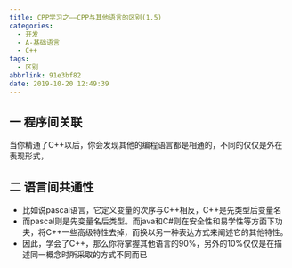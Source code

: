 ```yaml
---
title: CPP学习之——CPP与其他语言的区别(1.5)
categories:
  - 开发
  - A-基础语言
  - C++
tags:
  - 区别
abbrlink: 91e3bf82
date: 2019-10-20 12:49:39
---
```

## 一 程序间关联
当你精通了C++以后，你会发现其他的编程语言都是相通的，不同的仅仅是外在表现形式，

<!--more-->

## 二 语言间共通性
* 比如说pascal语言，它定义变量的次序与C++相反，C++是先类型后变量名
* 而pascal则是先变量名后类型。而java和C#则在安全性和易学性等方面下功夫，将C++一些高级特性去掉，而换以另一种表达方式来阐述它的其他特性。
* 因此，学会了C++，那么你将掌握其他语言的90%，另外的10%仅仅是在描述同一概念时所采取的方式不同而已